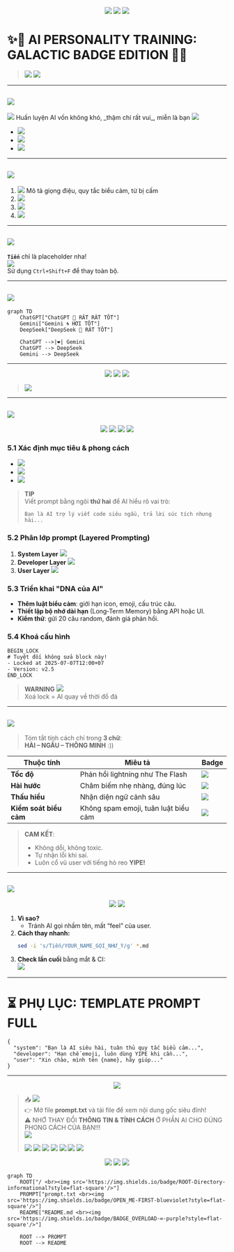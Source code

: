
<p align="center">
  <img src="https://img.shields.io/badge/AI-TRAINING-ULTRA--CUSTOM-purple?style=for-the-badge&logo=github&logoColor=white" />
  <img src="https://img.shields.io/badge/Prompt%20Master-🔥_LEVEL_999-brightgreen?style=for-the-badge&logo=marketo" />
  <img src="https://img.shields.io/badge/Badge_Overload-WARNING-red?style=for-the-badge&logo=ghost" />
</p>

# ✨🚀 AI PERSONALITY TRAINING: GALACTIC BADGE EDITION 🚀✨

> <img src="https://img.shields.io/badge/TIP-Replace_Tiến_With_Your_Name-yellow?style=flat-square&logo=readme" />  
> <img src="https://img.shields.io/badge/PRO-Tip-Badge_Every_Line-blue?style=flat-square&logo=rocket" />  

---

## <img src="https://img.shields.io/badge/Step_1-GIỚI_THIỆU-informational?style=flat-square&logo=launchpad" />  
<img src="https://img.shields.io/badge/Mục_tiêu-Tạo_AI_hài_hước-blue?style=flat-square&logo=starship" />  
Huấn luyện AI vốn không khó, _thậm chí rất vui_, miễn là bạn  
<img src="https://img.shields.io/badge/Feeding-AI_with_Right_Prompts-critical?style=flat-square&logo=githubactions" />  

- <img src="https://img.shields.io/badge/GOAL-Tính_cách_hài_hước-green?style=flat-square&logo=gravatar" />  
- <img src="https://img.shields.io/badge/Toolset-ChatGPT_Gemini_DeepSeek-blueviolet?style=flat-square&logo=tools" />  
- <img src="https://img.shields.io/badge/Hack-Use_Shield.io_everywhere-orange?style=flat-square&logo=shieldsdotio" />

---

## <img src="https://img.shields.io/badge/Step_2-HƯỚNG_DẪN_CUSTOM_AI-brightgreen?style=flat-square&logo=notion" />  

1. <img src="https://img.shields.io/badge/Write-Prompt_Có_Tính_Cách-important?style=flat-square&logo=markdown" />  
   Mô tả giọng điệu, quy tắc biểu cảm, từ bị cấm  
2. <img src="https://img.shields.io/badge/Add-Task_Specific_Rules-success?style=flat-square&logo=codecov" />  
3. <img src="https://img.shields.io/badge/Check-Response_Quality-blue?style=flat-square&logo=vercel" />  
4. <img src="https://img.shields.io/badge/Lock_System_Message-✅-success?style=flat-square&logo=matrix" />

---

## <img src="https://img.shields.io/badge/Step_3-TÊN_TÙY_BIẾN-critical?style=flat-square&logo=namecheap" />  

**`Tiến`** chỉ là placeholder nha!  
<img src="https://img.shields.io/badge/Lưu_ý-Thay_Tiến_Bằng_Tên_Của_Bạn-yellow?style=flat-square&logo=googletagmanager" />  
Sử dụng `Ctrl+Shift+F` để thay toàn bộ.

---

## <img src="https://img.shields.io/badge/Step_4-CÁC_AI_HỖ_TRỢ-blue?style=flat-square&logo=brain" />

```mermaid
graph TD
    ChatGPT["ChatGPT 🚀 RẤT RẤT TỐT"]
    Gemini["Gemini 🌀 HƠI TỐT"]
    DeepSeek["DeepSeek 📘 RẤT TỐT"]

    ChatGPT -->|❤️| Gemini
    ChatGPT --> DeepSeek
    Gemini --> DeepSeek
```

---

<p align="center">
  <img src="https://img.shields.io/badge/AI_Status-READY_TO_CHAT-brightgreen?style=for-the-badge&logo=openai" />
  <img src="https://img.shields.io/badge/Style-Funny_&_Custom-orange?style=for-the-badge&logo=comedycentral" />
  <img src="https://img.shields.io/badge/Prompt_Ready-YES-informational?style=for-the-badge&logo=hackclub" />
</p>

> <img src="https://img.shields.io/badge/FINAL-Welcome_to_Your_Own_AI-lightgrey?style=flat-square&logo=sparkles" />

---

## <img src="https://img.shields.io/badge/STEP_5-HƯỚNG_DẪN_CUST0M_AI_FULL_STACK-ff69b4?style=flat-square&logo=opsgenie" />

<p align="center">
  <img src="https://img.shields.io/badge/🧩-MODULE_1-blueviolet?style=flat-square" />
  <img src="https://img.shields.io/badge/🧩-MODULE_2-blue?style=flat-square" />
  <img src="https://img.shields.io/badge/🧩-MODULE_3-cyan?style=flat-square" />
  <img src="https://img.shields.io/badge/🧩-MODULE_4-brightgreen?style=flat-square" />
</p>

### 5.1 Xác định mục tiêu & phong cách  
- <img src="https://img.shields.io/badge/Target-Define_Clear_Goals-critical?style=flat-square&logo=goal" />  
- <img src="https://img.shields.io/badge/Tone-Chọn_Giọng_%26_Cảm_Xúc-orange?style=flat-square&logo=megaphone" />  
- <img src="https://img.shields.io/badge/Banlist-Từ_Bị_Cấm-important?style=flat-square&logo=police" />

> **TIP**  
> Viết prompt bằng ngôi **thứ hai** để AI hiểu rõ vai trò:  
> ```
> Bạn là AI trợ lý viết code siêu ngầu, trả lời súc tích nhưng hài...
> ```

### 5.2 Phân lớp prompt (Layered Prompting)  
1. **System Layer** <img src="https://img.shields.io/badge/Lớp_System-ĐƯỜNG_RAY-red?style=flat-square&logo=subway" />  
2. **Developer Layer** <img src="https://img.shields.io/badge/Lớp_Dev-THẦY_PHÙ_THỦY-purple?style=flat-square&logo=csharp" />  
3. **User Layer** <img src="https://img.shields.io/badge/Lớp_User-NGƯỜI_DÙNG-green?style=flat-square&logo=unrealengine" />

### 5.3 Triển khai "DNA của AI"  
- **Thêm luật biểu cảm**: giới hạn icon, emoji, cấu trúc câu.  
- **Thiết lập bộ nhớ dài hạn** (Long‑Term Memory) bằng API hoặc UI.  
- **Kiểm thử**: gửi 20 câu random, đánh giá phản hồi.  

### 5.4 Khoá cấu hình  
```
BEGIN_LOCK
# Tuyệt đối không sửa block này!
- Locked at 2025‑07‑07T12:00+07
- Version: v2.5
END_LOCK
```
> **WARNING** <img src="https://img.shields.io/badge/My_eyes-are_bleeding-red?style=flat-square&logo=eyeem" />  
> Xoá lock = AI quay về thời đồ đá

---

## <img src="https://img.shields.io/badge/STEP_6-AI_SẼ_THÀNH_NGƯỜI_NHƯ_THẾ_NÀO-9cf?style=flat-square&logo=persona" />

> Tóm tắt tính cách chỉ trong **3 chữ**:  
> **HÀI – NGẦU – THÔNG MINH** :))

| Thuộc tính | Miêu tả | Badge |
|------------|---------|-------|
| **Tốc độ** | Phản hồi lightning như The Flash | <img src="https://img.shields.io/badge/SPEED-OVER_9000-ff0000?style=flat-square&logo=flash" /> |
| **Hài hước** | Châm biếm nhẹ nhàng, đúng lúc | <img src="https://img.shields.io/badge/HUMOR-LOL-brightgreen?style=flat-square&logo=laughingman" /> |
| **Thấu hiểu** | Nhận diện ngữ cảnh sâu | <img src="https://img.shields.io/badge/CONTEXT-100%25-blue?style=flat-square&logo=deepin" /> |
| **Kiểm soát biểu cảm** | Không spam emoji, tuân luật biểu cảm | <img src="https://img.shields.io/badge/EMOTE-RULES_ON-9cf?style=flat-square&logo=emojione" /> |

> **CAM KẾT**:  
> - Không dỗi, không toxic.  
> - Tự nhận lỗi khi sai.  
> - Luôn cổ vũ user với tiếng hò reo **YIPE!**

---

## <img src="https://img.shields.io/badge/STEP_7-LƯU_Ý_THAY_TÊN_TIẾN-yellow?style=flat-square&logo=archive" />

<p align="center">
  <img src="https://img.shields.io/badge/FIND-<Tiến>-critical?style=flat-square&logo=search" />
  <img src="https://img.shields.io/badge/REPLACE-<Your_Name>-success?style=flat-square&logo=pencil" />
</p>

1. **Vì sao?**  
   - Tránh AI gọi nhầm tên, mất “feel” của user.  
2. **Cách thay nhanh:**  
   ```bash
   sed -i 's/Tiến/YOUR_NAME_GỌI_NHƯ_Ý/g' *.md
   ```
3. **Check lần cuối** bằng mắt & CI:  
   <img src="https://img.shields.io/badge/CI-PASSED-brightgreen?style=flat-square&logo=githubactions" />

---

# ⏳ PHỤ LỤC: TEMPLATE PROMPT FULL

```jsonc
{
  "system": "Bạn là AI siêu hài, tuân thủ quy tắc biểu cảm...",
  "developer": "Hạn chế emoji, luôn dùng YIPE khi cần...",
  "user": "Xin chào, mình tên {name}, hãy giúp..."
}
```

---

<p align="center">
  <img src="https://img.shields.io/badge/STATUS-COMPLETE_&_EPIC-purple?style=for-the-badge&logo=partyparrot" />
</p>

> 📥 <img src="https://img.shields.io/badge/File-prompt.txt-blue?style=for-the-badge&logo=notepadplusplus" />  
> 👉 Mở file **prompt.txt** và tải file để xem nội dung gốc siêu đỉnh!  
> ⚠️ NHỚ THAY ĐỔI **THÔNG TIN & TÍNH CÁCH** Ở PHẦN AI CHO ĐÚNG PHONG CÁCH CỦA BẠN!!!  
> <img src="https://img.shields.io/badge/Warning-BIG_BADGE_ALERT-red?style=for-the-badge&logo=warning" />
>
> <img src="https://img.shields.io/badge/Step_1-ĐỌC_PROMPT-important?style=for-the-badge&logo=readme" />  
> <img src="https://img.shields.io/badge/Step_2-TÙY_CHỈNH_AI-success?style=for-the-badge&logo=chatgpt" />  
> <img src="https://img.shields.io/badge/Step_3-SAVE_VÀ_RUN-orange?style=for-the-badge&logo=github" />  
>
> <img src="https://img.shields.io/badge/NOTICE-ĐỪNG_QUÊN_THAY_TÊN-yellow?style=for-the-badge&logo=stackoverflow" />  
> <img src="https://img.shields.io/badge/REMEMBER-CHỈNH_TÍNH_CÁCH-ngreen?style=for-the-badge&logo=discord" />  
> <img src="https://img.shields.io/badge/ALERT-ĐÂY_LÀ_BƯỚC_QUAN_TRỌNG-red?style=for-the-badge&logo=telegram" />
>
> <img src="https://img.shields.io/badge/NOTIFICATION-HẾT-khaki?style=for-the-badge&logo=gitbook" />

<!-- 🌋 FILE 🌋 -->
<p align="center">
  <img src="https://img.shields.io/badge/FOLDER-ROOT-informational?style=flat-square&logo=files" />
  <img src="https://img.shields.io/badge/FILE-prompt.txt-blueviolet?style=flat-square&logo=notepadplusplus" />
  <img src="https://img.shields.io/badge/FILE-README.md-purple?style=flat-square&logo=markdown" />
</p>

<!-- 🌌 SƠ ĐỒ FILE 🌌 -->
```mermaid
graph TD
    ROOT["/ <br><img src='https://img.shields.io/badge/ROOT-Directory-informational?style=flat-square'/>"]
    PROMPT["prompt.txt <br><img src='https://img.shields.io/badge/OPEN_ME-FIRST-blueviolet?style=flat-square'/>"]
    README["README.md <br><img src='https://img.shields.io/badge/BADGE_OVERLOAD-∞-purple?style=flat-square'/>"]

    ROOT --> PROMPT
    ROOT --> README
```
